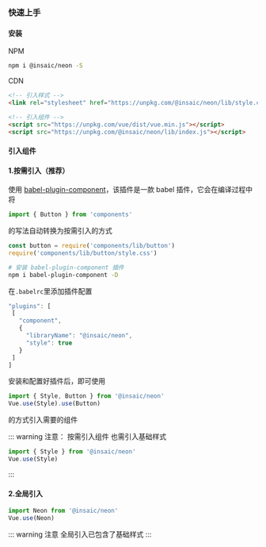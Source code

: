 ### 快速上手

#### 安装

NPM

```bash
npm i @insaic/neon -S
```

CDN

```html
<!-- 引入样式 -->
<link rel="stylesheet" href="https://unpkg.com/@insaic/neon/lib/style.css">

<!-- 引入组件 -->
<script src="https://unpkg.com/vue/dist/vue.min.js"></script>
<script src="https://unpkg.com/@insaic/neon/lib/index.js"></script>
```

#### 引入组件

#### 1.按需引入（推荐）

使用 [babel-plugin-component](https://github.com/ElementUI/babel-plugin-component)，该插件是一款 babel 插件，它会在编译过程中将
```js
import { Button } from 'components'
```
 的写法自动转换为按需引入的方式 
 ```js
const button = require('components/lib/button')
require('components/lib/button/style.css')
 ```

 ```bash
 # 安装 babel-plugin-component 插件
 npm i babel-plugin-component -D
 ```

 在`.babelrc`里添加插件配置
 ```js
 "plugins": [
  [
    "component",
    {
      "libraryName": "@insaic/neon",
      "style": true
    }
  ]
]
 ```

 安装和配置好插件后，即可使用
 ```js
 import { Style, Button } from '@insaic/neon'
 Vue.use(Style).use(Button)
 ```
 的方式引入需要的组件

::: warning 注意： 按需引入组件 也需引入基础样式 
```js
import { Style } from '@insaic/neon'
Vue.use(Style)
```
:::


#### 2.全局引入

```js
import Neon from '@insaic/neon'
Vue.use(Neon)
```

::: warning 注意
全局引入已包含了基础样式
:::